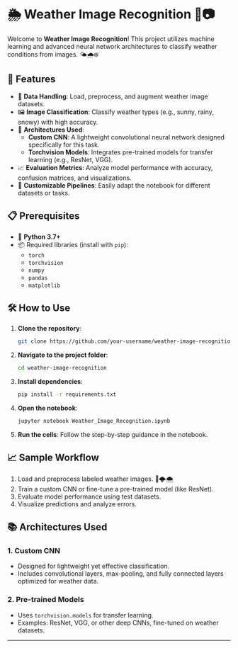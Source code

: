 # 🌦️ Weather Image Recognition 🧠📷

Welcome to **Weather Image Recognition**! This project utilizes machine learning and advanced neural network architectures to classify weather conditions from images. 🌤️🌧️❄️

## 🚀 Features

- 📂 **Data Handling**: Load, preprocess, and augment weather image datasets.  
- 🖼️ **Image Classification**: Classify weather types (e.g., sunny, rainy, snowy) with high accuracy.  
- 🧠 **Architectures Used**:
  - **Custom CNN**: A lightweight convolutional neural network designed specifically for this task.  
  - **Torchvision Models**: Integrates pre-trained models for transfer learning (e.g., ResNet, VGG).  
- 📈 **Evaluation Metrics**: Analyze model performance with accuracy, confusion matrices, and visualizations.  
- 🔧 **Customizable Pipelines**: Easily adapt the notebook for different datasets or tasks.

## 📋 Prerequisites

- 🐍 **Python 3.7+**
- 📦 Required libraries (install with `pip`):
  - `torch`  
  - `torchvision`  
  - `numpy`  
  - `pandas`  
  - `matplotlib`

## 🛠️ How to Use

1. **Clone the repository**:  
   ```bash
   git clone https://github.com/your-username/weather-image-recognition.git
   ```
2. **Navigate to the project folder**:  
   ```bash
   cd weather-image-recognition
   ```
3. **Install dependencies**:  
   ```bash
   pip install -r requirements.txt
   ```
4. **Open the notebook**:  
   ```bash
   jupyter notebook Weather_Image_Recognition.ipynb
   ```
5. **Run the cells**: Follow the step-by-step guidance in the notebook.

## 📈 Sample Workflow

1. Load and preprocess labeled weather images. 🌅🌩️🌨️  
2. Train a custom CNN or fine-tune a pre-trained model (like ResNet).  
3. Evaluate model performance using test datasets.  
4. Visualize predictions and analyze errors.

## 📚 Architectures Used

### 1. **Custom CNN**  
- Designed for lightweight yet effective classification.  
- Includes convolutional layers, max-pooling, and fully connected layers optimized for weather data.

### 2. **Pre-trained Models**  
- Uses `torchvision.models` for transfer learning.  
- Examples: ResNet, VGG, or other deep CNNs, fine-tuned on weather datasets.  

---

